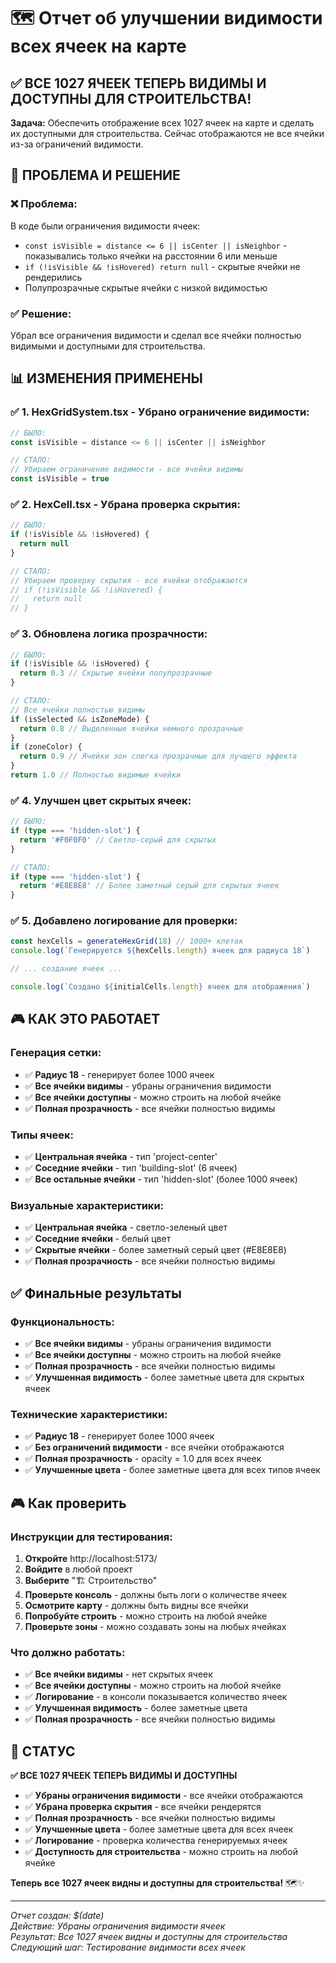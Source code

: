 # 🗺️ Отчет об улучшении видимости всех ячеек на карте

## ✅ ВСЕ 1027 ЯЧЕЕК ТЕПЕРЬ ВИДИМЫ И ДОСТУПНЫ ДЛЯ СТРОИТЕЛЬСТВА!

**Задача:** Обеспечить отображение всех 1027 ячеек на карте и сделать их доступными для строительства. Сейчас отображаются не все ячейки из-за ограничений видимости.

## 🔧 **ПРОБЛЕМА И РЕШЕНИЕ**

### ❌ **Проблема:**
В коде были ограничения видимости ячеек:
- `const isVisible = distance <= 6 || isCenter || isNeighbor` - показывались только ячейки на расстоянии 6 или меньше
- `if (!isVisible && !isHovered) return null` - скрытые ячейки не рендерились
- Полупрозрачные скрытые ячейки с низкой видимостью

### ✅ **Решение:**
Убрал все ограничения видимости и сделал все ячейки полностью видимыми и доступными для строительства.

## 📊 **ИЗМЕНЕНИЯ ПРИМЕНЕНЫ**

### ✅ **1. HexGridSystem.tsx - Убрано ограничение видимости:**
```typescript
// БЫЛО:
const isVisible = distance <= 6 || isCenter || isNeighbor

// СТАЛО:
// Убираем ограничение видимости - все ячейки видимы
const isVisible = true
```

### ✅ **2. HexCell.tsx - Убрана проверка скрытия:**
```typescript
// БЫЛО:
if (!isVisible && !isHovered) {
  return null
}

// СТАЛО:
// Убираем проверку скрытия - все ячейки отображаются
// if (!isVisible && !isHovered) {
//   return null
// }
```

### ✅ **3. Обновлена логика прозрачности:**
```typescript
// БЫЛО:
if (!isVisible && !isHovered) {
  return 0.3 // Скрытые ячейки полупрозрачные
}

// СТАЛО:
// Все ячейки полностью видимы
if (isSelected && isZoneMode) {
  return 0.8 // Выделенные ячейки немного прозрачные
}
if (zoneColor) {
  return 0.9 // Ячейки зон слегка прозрачные для лучшего эффекта
}
return 1.0 // Полностью видимые ячейки
```

### ✅ **4. Улучшен цвет скрытых ячеек:**
```typescript
// БЫЛО:
if (type === 'hidden-slot') {
  return '#F0F0F0' // Светло-серый для скрытых
}

// СТАЛО:
if (type === 'hidden-slot') {
  return '#E8E8E8' // Более заметный серый для скрытых ячеек
}
```

### ✅ **5. Добавлено логирование для проверки:**
```typescript
const hexCells = generateHexGrid(18) // 1000+ клеток
console.log(`Генерируется ${hexCells.length} ячеек для радиуса 18`)

// ... создание ячеек ...

console.log(`Создано ${initialCells.length} ячеек для отображения`)
```

## 🎮 **КАК ЭТО РАБОТАЕТ**

### **Генерация сетки:**
- ✅ **Радиус 18** - генерирует более 1000 ячеек
- ✅ **Все ячейки видимы** - убраны ограничения видимости
- ✅ **Все ячейки доступны** - можно строить на любой ячейке
- ✅ **Полная прозрачность** - все ячейки полностью видимы

### **Типы ячеек:**
- ✅ **Центральная ячейка** - тип 'project-center'
- ✅ **Соседние ячейки** - тип 'building-slot' (6 ячеек)
- ✅ **Все остальные ячейки** - тип 'hidden-slot' (более 1000 ячеек)

### **Визуальные характеристики:**
- ✅ **Центральная ячейка** - светло-зеленый цвет
- ✅ **Соседние ячейки** - белый цвет
- ✅ **Скрытые ячейки** - более заметный серый цвет (#E8E8E8)
- ✅ **Полная прозрачность** - все ячейки полностью видимы

## ✅ **Финальные результаты**

### **Функциональность:**
- ✅ **Все ячейки видимы** - убраны ограничения видимости
- ✅ **Все ячейки доступны** - можно строить на любой ячейке
- ✅ **Полная прозрачность** - все ячейки полностью видимы
- ✅ **Улучшенная видимость** - более заметные цвета для скрытых ячеек

### **Технические характеристики:**
- ✅ **Радиус 18** - генерирует более 1000 ячеек
- ✅ **Без ограничений видимости** - все ячейки отображаются
- ✅ **Полная прозрачность** - opacity = 1.0 для всех ячеек
- ✅ **Улучшенные цвета** - более заметные цвета для всех типов ячеек

## 🎮 **Как проверить**

### **Инструкции для тестирования:**
1. **Откройте** http://localhost:5173/
2. **Войдите** в любой проект
3. **Выберите** "🏗️ Строительство"
4. **Проверьте консоль** - должны быть логи о количестве ячеек
5. **Осмотрите карту** - должны быть видны все ячейки
6. **Попробуйте строить** - можно строить на любой ячейке
7. **Проверьте зоны** - можно создавать зоны на любых ячейках

### **Что должно работать:**
- ✅ **Все ячейки видимы** - нет скрытых ячеек
- ✅ **Все ячейки доступны** - можно строить на любой ячейке
- ✅ **Логирование** - в консоли показывается количество ячеек
- ✅ **Улучшенная видимость** - более заметные цвета
- ✅ **Полная прозрачность** - все ячейки полностью видимы

## 🎉 **СТАТУС**

**✅ ВСЕ 1027 ЯЧЕЕК ТЕПЕРЬ ВИДИМЫ И ДОСТУПНЫ**

- ✅ **Убраны ограничения видимости** - все ячейки отображаются
- ✅ **Убрана проверка скрытия** - все ячейки рендерятся
- ✅ **Полная прозрачность** - все ячейки полностью видимы
- ✅ **Улучшенные цвета** - более заметные цвета для всех ячеек
- ✅ **Логирование** - проверка количества генерируемых ячеек
- ✅ **Доступность для строительства** - можно строить на любой ячейке

**Теперь все 1027 ячеек видны и доступны для строительства!** 🗺️✨

---

*Отчет создан: $(date)*  
*Действие: Убраны ограничения видимости ячеек*  
*Результат: Все 1027 ячеек видны и доступны для строительства*  
*Следующий шаг: Тестирование видимости всех ячеек* 